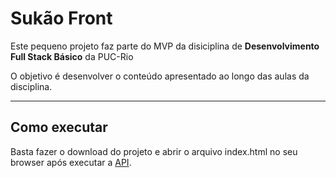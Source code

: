 # Sukão Front

Este pequeno projeto faz parte do MVP da disiciplina de **Desenvolvimento Full Stack Básico** da PUC-Rio 

O objetivo é desenvolver o conteúdo apresentado ao longo das aulas da disciplina.

---
## Como executar

Basta fazer o download do projeto e abrir o arquivo index.html no seu browser após executar a [API](https://github.com/RainierResende/sukao-api).
